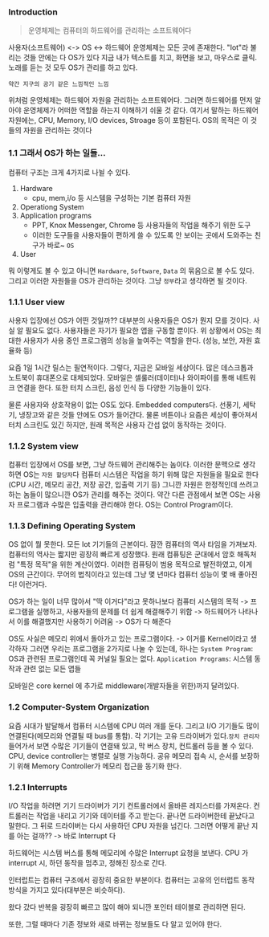 ### Introduction
> 운영체제는 컴퓨터의 하드웨어를 관리하는 소프트웨어다

사용자(소프트웨어) <-> OS <-> 하드웨어
운영체제는 모든 곳에 존재한다. "Iot"라 불리는 것들 안에는 다 OS가 있다
지금 내가 텍스트를 치고, 화면을 보고, 마우스로 클릭. 노래를 듣는 것 모두 OS가 관리를 하고 있다.

`약간 지구의 공기 같은 느낌적인 느낌`

위처럼 운영체제는 하드웨어 자원을 관리하는 소프트웨어다. 그러면 하드웨어를 먼저 알아야 운영체제가 어떠한 역할을 하는지 이해하기 쉬울 것 같다.
여기서 말하는 하드웨어 자원에는, CPU, Memory, I/O devices, Stroage 등이 포함된다. OS의 목적은 이 것들의 자원을 관리하는 것이다

### 1.1 그래서 OS가 하는 일들...
컴퓨터 구조는 크게 4가지로 나뉠 수 있다.
1. Hardware
	- cpu, mem,i/o 등 시스템을 구성하는 기본 컴퓨터 자원
2. Operationg System
3. Application programs
	- PPT, Knox Messenger, Chrome 등 사용자들의 작업을 해주기 위한 도구
	- 이러한 도구들을 사용자들이 편하게 쓸 수 있도록 안 보이는 곳에서 도와주는 친구가 바로~ `OS`
4. User

뭐 이렇게도 볼 수 있고 아니면 `Hardware`, `Software`, `Data` 의 묶음으로 볼 수도 있다.
그리고 이러한 자원들을 OS가 관리하는 것이다. 그냥 `정부`라고 생각하면 될 것이다.

### 1.1.1 User view
사용자 입장에선 OS가 어떤 것일까??
대부분의 사용자들은 OS가 뭔지 모를 것이다. 사실 알 필요도 없다. 사용자들은 자기가 필요한 앱을 구동할 뿐이다.
위 상황에서 OS는 최대한 사용자가 사용 중인 프로그램의 성능을 높여주는 역할을 한다.
(성능, 보안, 자원 효율화 등)

요즘 1일 1시간 릴스는 필연적이다. 그렇다, 지금은 모바일 세상이다. 많은 데스크톱과 노트북이 휴대폰으로 대체되었다. 모바일은 셀룰러(데이터)나 와이파이를 통해 네트워크 연결을 한다. 또한 터치 스크린, 음성 인식 등 다양한 기능들이 있다.

물론 사용자와 상호작용이 없는 OS도 있다. Embedded computers다. 선풍기, 세탁기, 냉장고와 같은 것들 안에도 OS가 들어간다. 물론 버튼이나 요즘은 세상이 좋아져서 터치 스크린도 있긴 하지만, 원래 목적은 사용자 간섭 없이 동작하는 것이다.

### 1.1.2 System view
컴퓨터 입장에서 OS를 보면, 그냥 하드웨어 관리해주는 놈이다. 이러한 문맥으로 생각하면 OS는 `자원 할당자`다
컴퓨터 시스템은 작업을 하기 위해 많은 자원들을 필요로 한다(CPU 시간, 메모리 공간, 저장 공간, 입출력 기기 등)
그니깐 자원은 한정적인데 쓰려고 하는 놈들이 많으니깐 OS가 관리를 해주는 것이다.
약간 다른 관점에서 보면 OS는 사용자 프로그램과 수많은 입출력을 관리해야 한다. OS는 Control Program이다.

### 1.1.3 Defining Operating System
OS 없이 뭘 못한다. 모든 Iot 기기들의 근본이다.
잠깐 컴퓨터의 역사 타임을 가져보자. 컴퓨터의 역사는 짧지만 굉장히 빠르게 성장했다.
원래 컴퓨팅은 군대에서 암호 해독처럼 "특정 목적"을 위한 계산이였다. 이러한 컴퓨팅이 범용 목적으로 발전하였고, 이게 OS의 근간이다. 무어의 법칙이라고 있는데 그냥 몇 년마다 컴퓨터 성능이 몇 배 좋아진다! 이런거다.

OS가 하는 일이 너무 많아서 "딱 이거다"라고 못하나보다
컴퓨터 시스템의 목적 -> 프로그램을 실행하고, 사용자들의 문제를 더 쉽게 해결해주기 위함 -> 하드웨어가 나타나서 이를 해결했지만 사용하기 어려움 -> OS가 다 해준다

OS도 사실은 메모리 위에서 돌아가고 있는 프로그램이다. -> 이거를 Kernel이라고 생각하자
그러면 우리는 프로그램을 2가지로 나눌 수 있는데, 하나는 `System Program`: OS과 관련된 프로그램인데 꼭 커널일 필요는 없다. `Application Programs`: 시스템 동작과 관련 없는 모든 앱들

모바일은 core kernel 에 추가로 middleware(개발자들을 위한)까지 달려있다.

### 1.2 Computer-System Organization
요즘 시대가 발달해서 컴퓨터 시스템에 CPU 여러 개를 둔다. 그리고 I/O 기기들도 많이 연결된다(메모리와 연결될 때 bus를 통함). 각 기기는 고유 드라이버가 있다.`장치 관리자` 들어가서 보면 수많은 기기들이 연결돼 있고, 막 버스 장치, 컨트롤러 등을 볼 수 있다.
CPU, device controller는 병렬로 실행 가능하다. 공유 메모리 접속 시, 순서를 보장하기 위해 Memory Controller가 메모리 접근을 동기화 한다.

### 1.2.1 Interrupts
I/O 작업을 하려면 기기 드라이버가 기기 컨트롤러에서 올바른 레지스터를 가져온다. 컨트롤러는 작업을 내리고 기기와 데이터를 주고 받는다. 끝나면 드라이버한테 끝났다고 말한다. 그 뒤로 드라이버는 다시 사용하던 CPU 자원을 넘긴다. 그러면 어떻게 끝난 지를 아는 걸까?? -> 바로 Interrupt 다

하드웨어는 시스템 버스를 통해 메모리에 수많은 Interrupt 요청을 보낸다. CPU 가 interrupt 시, 하던 동작을 멈추고, 정해진 장소로 간다.

인터럽트는 컴퓨터 구조에서 굉장히 중요한 부분이다. 컴퓨터는 고유의 인터럽트 동작 방식을 가지고 있다(대부분은 비슷하다).

왔다 갔다 반복을 굉장히 빠르고 많이 해야 되니깐 포인터 테이블로 관리하면 된다.

또한, 그럴 때마다 기존 정보와 새로 바뀌는 정보들도 다 알고 있어야 한다.
